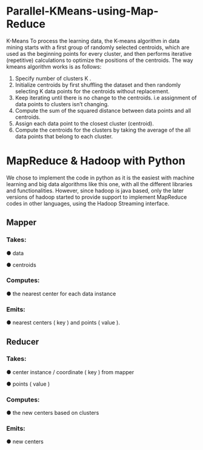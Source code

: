 # Parallel-KMeans-using-Map-Reduce
K-Means
To process the learning data, the K-means algorithm in data mining starts with a first
group of randomly selected centroids, which are used as the beginning points for every
cluster, and then performs iterative (repetitive) calculations to optimize the positions of
the centroids.
The way kmeans algorithm works is as follows:
1. Specify number of clusters K .
2. Initialize centroids by first shuffling the dataset and then randomly selecting
K data points for the centroids without replacement.
3. Keep iterating until there is no change to the centroids. i.e assignment of
data points to clusters isn’t changing.
4. Compute the sum of the squared distance between data points and all
centroids.
5. Assign each data point to the closest cluster (centroid).
6. Compute the centroids for the clusters by taking the average of the all data
points that belong to each cluster.

# MapReduce & Hadoop with Python
We chose to implement the code in python as it is the easiest with machine learning and
big data algorithms like this one, with all the different libraries and functionalities.
However, since hadoop is java based, only the later versions of hadoop started to
provide support to implement MapReduce codes in other languages, using the Hadoop
Streaming interface.
## Mapper
### Takes:

● data

● centroids

### Computes:

● the nearest center for each data instance

### Emits:

● nearest centers ( key ) and points ( value ).

## Reducer
### Takes:

● center instance / coordinate ( key ) from mapper

● points ( value )

### Computes:

● the new centers based on clusters

### Emits:
● new centers

